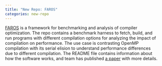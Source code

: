 ```yaml
---
title: "New Repo: FAROS"
categories: new-repo
---
```


[FAROS](https://github.com/LLNL/FAROS) is a framework for benchmarking and analysis of compiler optimization. The repo contains a benchmark harness to fetch, build, and run programs with different compilation options for analyzing the impact of compilation on performance. The use case is contrasting OpenMP compilation with its serial elision to understand performance differences due to different compilation. The README file contains information about how the software works, and team has published [a paper](https://link.springer.com/chapter/10.1007/978-3-030-58144-2_1) with more details.
